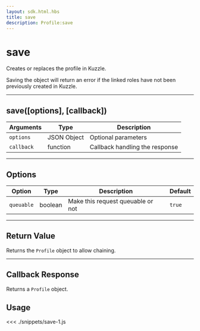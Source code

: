 ```yaml
---
layout: sdk.html.hbs
title: save
description: Profile:save
---
```


# save

Creates or replaces the profile in Kuzzle.

<div class="alert alert-warning">
Saving the object will return an error if the linked roles have not been previously created in Kuzzle.
</div>

---

## save([options], [callback])

| Arguments  | Type        | Description                    |
| ---------- | ----------- | ------------------------------ |
| `options`  | JSON Object | Optional parameters            |
| `callback` | function    | Callback handling the response |

---

## Options

| Option     | Type    | Description                       | Default |
| ---------- | ------- | --------------------------------- | ------- |
| `queuable` | boolean | Make this request queuable or not | `true`  |

---

## Return Value

Returns the `Profile` object to allow chaining.

---

## Callback Response

Returns a `Profile` object.

## Usage

<<< ./snippets/save-1.js
